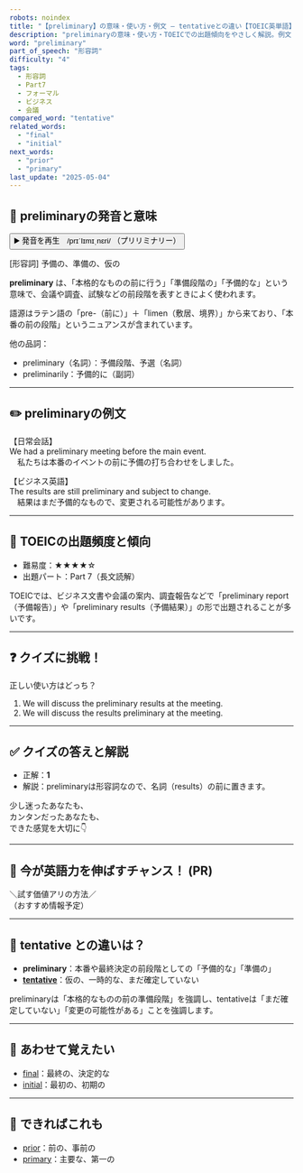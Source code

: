 ```yaml
---
robots: noindex
title: "【preliminary】の意味・使い方・例文 ― tentativeとの違い【TOEIC英単語】"
description: "preliminaryの意味・使い方・TOEICでの出題傾向をやさしく解説。例文・クイズ付きでtentativeとの違いもわかりやすく学べます。"
word: "preliminary"
part_of_speech: "形容詞"
difficulty: "4"
tags:
  - 形容詞
  - Part7
  - フォーマル
  - ビジネス
  - 会議
compared_word: "tentative"
related_words:
  - "final"
  - "initial"
next_words:
  - "prior"
  - "primary"
last_update: "2025-05-04"
---
```


## 🔰 preliminaryの発音と意味

<button class="play-audio" onclick="playTTS('preliminary')">
  <span class="play-audio-main">
    ▶️ 発音を再生　/prɪˈlɪmɪˌnɛri/
  </span>
  <span class="play-audio-sub">
    （プリリミナリー）
  </span>
</button>

[形容詞] 予備の、準備の、仮の

**preliminary** は、「本格的なものの前に行う」「準備段階の」「予備的な」という意味で、会議や調査、試験などの前段階を表すときによく使われます。

語源はラテン語の「pre-（前に）」＋「limen（敷居、境界）」から来ており、「本番の前の段階」というニュアンスが含まれています。

他の品詞：  
- preliminary（名詞）：予備段階、予選（名詞）
- preliminarily：予備的に（副詞）

---

## ✏️ preliminaryの例文

【日常会話】  
We had a preliminary meeting before the main event.  
　私たちは本番のイベントの前に予備の打ち合わせをしました。

【ビジネス英語】  
The results are still preliminary and subject to change.  
　結果はまだ予備的なもので、変更される可能性があります。

---

## 🎯 TOEICの出題頻度と傾向

- 難易度：★★★★☆
- 出題パート：Part 7（長文読解）

TOEICでは、ビジネス文書や会議の案内、調査報告などで「preliminary report（予備報告）」や「preliminary results（予備結果）」の形で出題されることが多いです。

---

## ❓ クイズに挑戦！

正しい使い方はどっち？

1. We will discuss the preliminary results at the meeting.  
2. We will discuss the results preliminary at the meeting.

---

## ✅ クイズの答えと解説

- 正解：**1**
- 解説：preliminaryは形容詞なので、名詞（results）の前に置きます。

少し迷ったあなたも、  
カンタンだったあなたも、  
できた感覚を大切に👇️

---

## 🚀 今が英語力を伸ばすチャンス！ (PR)

<div class="info-center">
＼試す価値アリの方法／<br>  
（おすすめ情報予定）
</div>

---

## 🤔  tentative との違いは？

- **preliminary**：本番や最終決定の前段階としての「予備的な」「準備の」
- **[tentative](/word/tentative/)**：仮の、一時的な、まだ確定していない

preliminaryは「本格的なものの前の準備段階」を強調し、tentativeは「まだ確定していない」「変更の可能性がある」ことを強調します。

---

## 🧩 あわせて覚えたい

- [final](/word/final/)：最終の、決定的な
- [initial](/word/initial/)：最初の、初期の

---

## 📖 できればこれも

- [prior](/word/prior/)：前の、事前の
- [primary](/word/primary/)：主要な、第一の

<!-- cvid: aid13_bid19 -->
